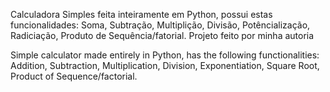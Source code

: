 Calculadora Simples feita inteiramente em Python, possui estas funcionalidades: Soma, Subtração, Multiplição, Divisão, Potêncialização, Radiciação, Produto de Sequência/fatorial. Projeto feito por minha autoria

Simple calculator made entirely in Python, has the following functionalities: Addition, Subtraction, Multiplication, Division, Exponentiation, Square Root, Product of Sequence/factorial.
